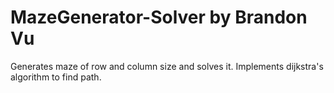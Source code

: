 # MazeGenerator-Solver by Brandon Vu
Generates maze of row and column size and solves it. Implements dijkstra's algorithm to find path.

